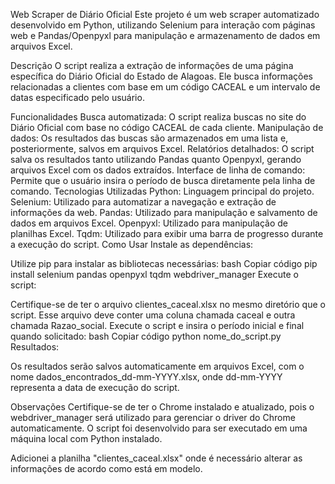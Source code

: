 Web Scraper de Diário Oficial
Este projeto é um web scraper automatizado desenvolvido em Python, utilizando Selenium para interação com páginas web e Pandas/Openpyxl para manipulação e armazenamento de dados em arquivos Excel.

Descrição
O script realiza a extração de informações de uma página específica do Diário Oficial do Estado de Alagoas. Ele busca informações relacionadas a clientes com base em um código CACEAL e um intervalo de datas especificado pelo usuário.

Funcionalidades
Busca automatizada: O script realiza buscas no site do Diário Oficial com base no código CACEAL de cada cliente.
Manipulação de dados: Os resultados das buscas são armazenados em uma lista e, posteriormente, salvos em arquivos Excel.
Relatórios detalhados: O script salva os resultados tanto utilizando Pandas quanto Openpyxl, gerando arquivos Excel com os dados extraídos.
Interface de linha de comando: Permite que o usuário insira o período de busca diretamente pela linha de comando.
Tecnologias Utilizadas
Python: Linguagem principal do projeto.
Selenium: Utilizado para automatizar a navegação e extração de informações da web.
Pandas: Utilizado para manipulação e salvamento de dados em arquivos Excel.
Openpyxl: Utilizado para manipulação de planilhas Excel.
Tqdm: Utilizado para exibir uma barra de progresso durante a execução do script.
Como Usar
Instale as dependências:

Utilize pip para instalar as bibliotecas necessárias:
bash
Copiar código
pip install selenium pandas openpyxl tqdm webdriver_manager
Execute o script:

Certifique-se de ter o arquivo clientes_caceal.xlsx no mesmo diretório que o script. Esse arquivo deve conter uma coluna chamada caceal e outra chamada Razao_social.
Execute o script e insira o período inicial e final quando solicitado:
bash
Copiar código
python nome_do_script.py
Resultados:

Os resultados serão salvos automaticamente em arquivos Excel, com o nome dados_encontrados_dd-mm-YYYY.xlsx, onde dd-mm-YYYY representa a data de execução do script.

Observações
Certifique-se de ter o Chrome instalado e atualizado, pois o webdriver_manager será utilizado para gerenciar o driver do Chrome automaticamente.
O script foi desenvolvido para ser executado em uma máquina local com Python instalado.

Adicionei a planilha "clientes_caceal.xlsx" onde é necessário alterar as informações de acordo como está em modelo.
